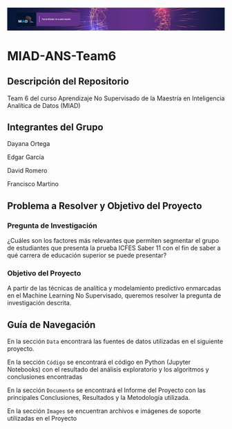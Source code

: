 ![Screenshot](Images/ans_banner_1920x200.png)

# MIAD-ANS-Team6

## Descripción del Repositorio
Team 6 del curso Aprendizaje No Supervisado de la Maestría en Inteligencia Analítica de Datos (MIAD)


## Integrantes del Grupo
Dayana Ortega

Edgar García

David Romero

Francisco Martino

## Problema a Resolver y Objetivo del Proyecto

### Pregunta de Investigación
¿Cuáles son los factores más relevantes que permiten segmentar el grupo de estudiantes que presenta la prueba ICFES Saber 11 con el fin de saber a qué carrera de educación superior se puede presentar? 

### Objetivo del Proyecto
A partir de las técnicas de analítica y modelamiento predictivo enmarcadas en el Machine Learning No Supervisado, queremos resolver la pregunta de investigación descrita.

## Guía de Navegación

En la sección `Data` encontrará las fuentes de datos utilizadas en el siguiente proyecto.

En la sección `Código` se encontrará el código en Python (Jupyter Notebooks) con el resultado del análisis exploratorio y los algoritmos y conclusiones encontradas

En la sección `Documento` se encontrará el Informe del Proyecto con las principales Conclusiones, Resultados y la Metodología utilizada.

En la sección `Images` se encuentran archivos e imágenes de soporte utilizadas en el Proyecto
